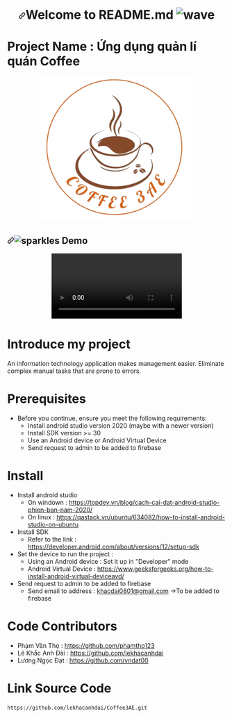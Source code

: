 
<h1 align="center" dir="auto"><a id="user-content-welcome-to-readme-md-generator-" class="anchor" aria-hidden="true" href="#welcome-to-readme-md-generator-"><svg class="octicon octicon-link" viewBox="0 0 16 16" version="1.1" width="16" height="16" aria-hidden="true"><path fill-rule="evenodd" d="M7.775 3.275a.75.75 0 001.06 1.06l1.25-1.25a2 2 0 112.83 2.83l-2.5 2.5a2 2 0 01-2.83 0 .75.75 0 00-1.06 1.06 3.5 3.5 0 004.95 0l2.5-2.5a3.5 3.5 0 00-4.95-4.95l-1.25 1.25zm-4.69 9.64a2 2 0 010-2.83l2.5-2.5a2 2 0 012.83 0 .75.75 0 001.06-1.06 3.5 3.5 0 00-4.95 0l-2.5 2.5a3.5 3.5 0 004.95 4.95l1.25-1.25a.75.75 0 00-1.06-1.06l-1.25 1.25a2 2 0 01-2.83 0z"></path></svg></a>Welcome to README.md <g-emoji class="g-emoji" alias="wave" fallback-src="https://github.githubassets.com/images/icons/emoji/unicode/1f44b.png"><img class="emoji" alt="wave" height="20" width="20" src="https://github.githubassets.com/images/icons/emoji/unicode/1f44b.png"></g-emoji></h1>


 <h1>Project Name : Ứng dụng quản lí quán Coffee </h1>

<p align="center">
  <img src="https://github.com/lekhacanhdai/Coffee3AE/blob/master/app/src/main/res/drawable/logo.png?raw=true" width="350" alt="accessibility text">
</p>

<h2 dir="auto"><a id="user-content--demo" class="anchor" aria-hidden="true" href="#-demo"><svg class="octicon octicon-link" viewBox="0 0 16 16" version="1.1" width="16" height="16" aria-hidden="true"><path fill-rule="evenodd" d="M7.775 3.275a.75.75 0 001.06 1.06l1.25-1.25a2 2 0 112.83 2.83l-2.5 2.5a2 2 0 01-2.83 0 .75.75 0 00-1.06 1.06 3.5 3.5 0 004.95 0l2.5-2.5a3.5 3.5 0 00-4.95-4.95l-1.25 1.25zm-4.69 9.64a2 2 0 010-2.83l2.5-2.5a2 2 0 012.83 0 .75.75 0 001.06-1.06 3.5 3.5 0 00-4.95 0l-2.5 2.5a3.5 3.5 0 004.95 4.95l1.25-1.25a.75.75 0 00-1.06-1.06l-1.25 1.25a2 2 0 01-2.83 0z"></path></svg></a><g-emoji class="g-emoji" alias="sparkles" fallback-src="https://github.githubassets.com/images/icons/emoji/unicode/2728.png"><img class="emoji" alt="sparkles" height="20" width="20" src="https://github.githubassets.com/images/icons/emoji/unicode/2728.png"></g-emoji> Demo</h2>


<p align="center" dir="auto">
  <video controls>
        <source  width="700" align="center" src="https://youtu.be/I-Y3u0SWu04?t=20"  alt="demo" style="max-width: 100%;">
    </video>
</p>

# Introduce my project
 An information technology application makes management easier. Eliminate complex manual tasks that are prone to errors.

# Prerequisites 

- Before you continue, ensure you meet the following requirements:
    + Install android studio version 2020 (maybe with a newer version)
    + Install SDK version >= 30
    + Use an Android device or Android Virtual Device 
    + Send request to admin to be added to firebase

# Install 

- Install android studio 
    + On windown :  https://topdev.vn/blog/cach-cai-dat-android-studio-phien-ban-nam-2020/
    + On linux   :  https://qastack.vn/ubuntu/634082/how-to-install-android-studio-on-ubuntu
- Install SDK 
    + Refer to the link :  https://developer.android.com/about/versions/12/setup-sdk
- Set the device to run the project :
    + Using an Android device : Set it up in "Developer" mode
    + Android Virtual Device : https://www.geeksforgeeks.org/how-to-install-android-virtual-deviceavd/
- Send request to admin to be added to firebase 
    + Send email to address : khacdai0801@gmail.com ->To be added to firebase

# Code Contributors
- Phạm Văn Thọ : https://github.com/phamtho123
- Lê Khắc Anh Đài : https://github.com/lekhacanhdai
- Lương Ngọc Đạt : https://github.com/vndat00

# Link Source Code 
    https://github.com/lekhacanhdai/Coffee3AE.git

